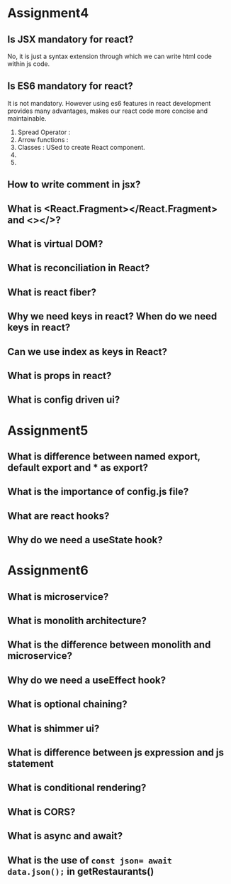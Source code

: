 # Assignment4
## Is JSX mandatory for react?
 No, it is just a syntax extension through which we can write html code within js code.

## Is ES6 mandatory for react?
 It is not mandatory. However using es6 features in react development provides many advantages, makes our react code more concise and maintainable.
 1. Spread Operator : 
 2. Arrow functions :
 3. Classes : USed to create React component.
 4. 
 5. 
## How to write comment in jsx?
## What is <React.Fragment></React.Fragment> and <></>?
## What is virtual DOM?
## What is reconciliation in React?
## What is react fiber?
## Why we need keys in react? When do we need keys in react?
## Can we use index as keys in React?
## What is props in react?
## What is config driven ui?

# Assignment5
## What is difference between named export, default export and * as export?
## What is the importance of config.js file?
## What are react hooks?
## Why do we need a useState hook?

# Assignment6 
## What is microservice?
## What is monolith architecture?
## What is the difference between monolith and microservice?
## Why do we need a useEffect hook?
## What is optional chaining?
## What is shimmer ui?
## What is difference between js expression and js statement
## What is conditional rendering?
## What is CORS?
## What is async and await?
## What is the use of `const json= await data.json();` in getRestaurants()